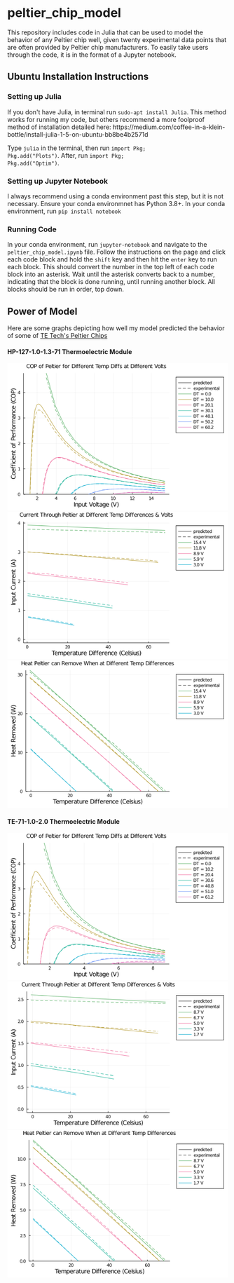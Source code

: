 # peltier_chip_model
This repository includes code in Julia that can be used to model the behavior of any Peltier chip well, given twenty experimental data points that are often provided by Peltier chip manufacturers. To easily take users through the code, it is in the format of a Jupyter notebook.
<h2> Ubuntu Installation Instructions</h2>
<h3>Setting up Julia</h3>
If you don't have Julia, in terminal run <code>sudo-apt install Julia</code>. This method works for running my code, but others recommend a more foolproof method of installation detailed here: https://medium.com/coffee-in-a-klein-bottle/install-julia-1-5-on-ubuntu-bb8be4b2571d

Type <code>julia</code> in the terminal, then run <code>import Pkg; Pkg.add("Plots")</code>. After, run <code>import Pkg; Pkg.add("Optim")</code>. 
<h3>Setting up Jupyter Notebook</h3>
I always recommend using a conda environment past this step, but it is not necessary. Ensure your conda environmnet has Python 3.8+. In your conda environment, run <code>pip install notebook</code>
<h3>Running Code</h3>
In your conda environment, run <code>jupyter-notebook</code> and navigate to the <code>peltier_chip_model.ipynb</code> file. Follow the instructions on the page and click each code block and hold the <code>shift</code> key and then hit the <code>enter</code> key to run each block. This should convert the number in the top left of each code block into an asterisk. Wait until the asterisk converts back to a number, indicating that the block is done running, until running another block. All blocks should be run in order, top down. 
<h2>Power of Model</h2>
Here are some graphs depicting how well my model predicted the behavior of some of <a href = "https://tetech.com/peltier-thermoelectric-cooler-modules/standard/">TE Tech's Peltier Chips</a>
<h4>HP-127-1.0-1.3-71 Thermoelectric Module</h4>
<img src = "https://github.com/ramininaieni/peltier_chip_model/blob/main/Media/cop_first_chip.png">
<img src = "https://github.com/ramininaieni/peltier_chip_model/blob/main/Media/currents_first_chip.png">
<img src = "https://github.com/ramininaieni/peltier_chip_model/blob/main/Media/heats_pumped_first_chip.png">
<h4>TE-71-1.0-2.0 Thermoelectric Module</h4>
<img src = "https://github.com/ramininaieni/peltier_chip_model/blob/main/Media/cop_second_chip.png">
<img src = "https://github.com/ramininaieni/peltier_chip_model/blob/main/Media/currents_second_chip.png">
<img src = "https://github.com/ramininaieni/peltier_chip_model/blob/main/Media/heats_pumped_second_chip.png">

